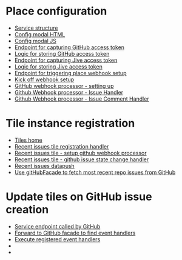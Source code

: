 <h1>Place configuration</h1>
<p>
<ul>
   <li>
      <a href="https://github.com/jivesoftware/GitHub4Jive/blob/master/GitHub4Jive-Addon">Service structure</a>
   </li>
   <li>  
      <a href='https://github.com/jivesoftware/GitHub4Jive/blob/master/GitHub4Jive-Addon/public/configuration.html'>Config modal HTML</a>
   </li>
   <li>
      <a href="https://github.com/jivesoftware/GitHub4Jive/blob/master/GitHub4Jive-Addon/public/javascripts/configurePlace.js#L199">Config modal JS</a> 
   </li>
   <li>
      <a href="https://github.com/jivesoftware/GitHub4Jive/blob/master/GitHub4Jive-Addon/services/github/backend/routes/gitHubEndpoints.js#L102">Endpoint for capturing GitHub access token</a>
   </li>
   <li>
      <a href="https://github.com/jivesoftware/GitHub4Jive/blob/master/GitHub4Jive-Addon/services/github/backend/gitHubOAuthController.js#L42">Logic for storing GitHub access token</a>
   </li>
   <li>
      <a href="https://github.com/jivesoftware/GitHub4Jive/blob/master/GitHub4Jive-Addon/services/jive/backend/routes/jiveEndpoints.js">Endpoint for capturing Jive access token</a>
   </li>
   <li>
      <a href="https://github.com/jivesoftware/GitHub4Jive/blob/master/GitHub4Jive-Addon/services/jive/backend/jiveOAuthController.js">Logic for storing Jive access token</a>
   </li>
   <li>
      <a href="https://github.com/jivesoftware/GitHub4Jive/blob/master/GitHub4Jive-Addon/services/places/backend/routes/placeEndpoints.js#L22">Endpoint for triggering place webhook setup</a>
   </li>
   <li>
      <a href="https://github.com/jivesoftware/GitHub4Jive/blob/master/GitHub4Jive-Addon/services/places/backend/placeController.js#L80">Kick off webhook setup</a>
   </li>
   <li>
      <a href="https://github.com/jivesoftware/GitHub4Jive/blob/master/GitHub4Jive-Addon/services/places/backend/webhooks/webhookProcessor.js">GitHub webhook processor - setting up</a>
   </li>
   <li>
      <a href="https://github.com/jivesoftware/GitHub4Jive/blob/master/GitHub4Jive-Addon/services/places/backend/webhooks/issueHandler.js">Github Webhook processor - Issue Handler</a>
   </li>
   <li>
      <a href="https://github.com/jivesoftware/GitHub4Jive/blob/master/GitHub4Jive-Addon/services/places/backend/webhooks/issueHandler.js">Github Webhook processor - Issue Comment Handler</a>
   </li>
</ul>
</p>

<h1>Tile instance registration</h1>
<p>
<ul>
   <li>
      <a href="https://github.com/jivesoftware/GitHub4Jive/tree/master/GitHub4Jive-Addon/tiles">Tiles home</a>
   </li>
   <li>
      <a href="https://github.com/jivesoftware/GitHub4Jive/blob/master/GitHub4Jive-Addon/tiles/github-issues-recent/backend/controller.js#L54">Recent issues tile registration handler</a>
   </li>
   <li>
      <a href="https://github.com/jivesoftware/GitHub4Jive/blob/master/GitHub4Jive-Addon/tiles/github-issues-recent/backend/webhooks/webhookProcessor.js">Recent issues tile - setup github webhook processor</a>
   </li>
   <li>
      <a href="https://github.com/jivesoftware/GitHub4Jive/blob/master/GitHub4Jive-Addon/tiles/github-issues-recent/backend/webhooks/issueHandler.js">Recent issues tile - github issue state change handler</a>
   </li>
   <li>
      <a href="https://github.com/jivesoftware/GitHub4Jive/blob/master/GitHub4Jive-Addon/tiles/github-issues-recent/backend/tileInstanceProcessor.js">Recent issues datapush</a>
   </li>
   <li>
      <a href="https://github.com/jivesoftware/GitHub4Jive/blob/master/GitHub4Jive-Addon/lib/github4jive/gitHubFacade.js#L125">Use gitHubFacade to fetch most recent repo issues from GitHub</a> 
   </li>
</ul>
</p>

<h1>Update tiles on GitHub issue creation</h1>
<p>
<ul>
   <li>
      <a href="https://github.com/jivesoftware/GitHub4Jive/blob/master/GitHub4Jive-Addon/services/github/backend/routes/gitHubEndpoints.js#L28">Service endpoint called by GitHub</a>
   </li>
   <li>
      <a href="https://github.com/jivesoftware/GitHub4Jive/blob/master/GitHub4Jive-Addon/services/github/backend/gitHubController.js#L40">Forward to GitHub facade to find event handlers</a>
   </li>
   <li>
      <a href="https://github.com/jivesoftware/GitHub4Jive/blob/master/GitHub4Jive-Addon/lib/github4jive/gitHubFacade.js#L306">Execute registered event handlers</a>
   </li>
   
   <li>
      <a href=""></a>
   </li>
   
   <li>
      <a href=""></a>
   </li>
   
</ul>
</p>
